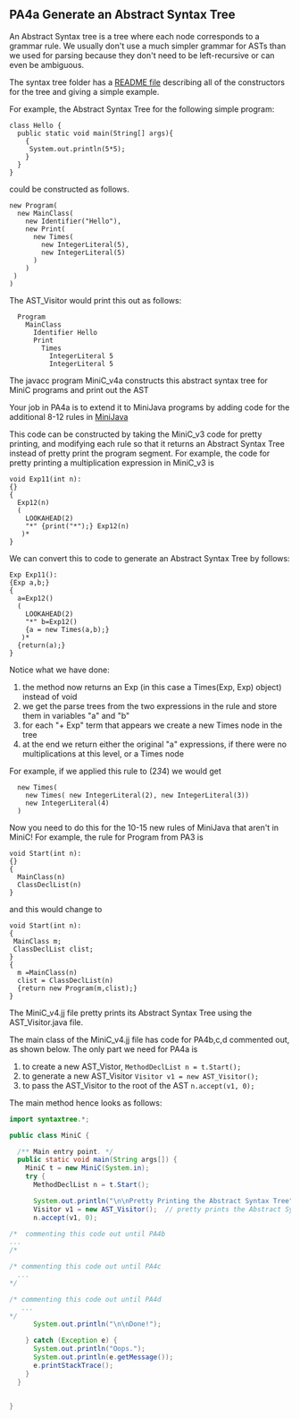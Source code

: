 ## PA4a Generate an Abstract Syntax Tree
An Abstract Syntax tree is a tree where each node corresponds to a grammar rule. We usually don't use a much
simpler grammar for ASTs than we used for parsing because they don't need to be left-recursive or can even be
ambiguous. 

The syntax tree folder has a [README file](./syntaxtree/README.md) describing all of the constructors for the tree
and giving a simple example. 

For example, the Abstract Syntax Tree for the following simple program:
```
class Hello {
  public static void main(String[] args){
    {
     System.out.println(5*5);
    }
  }
}
```
could be constructed as follows.
```
new Program(
  new MainClass(
    new Identifier("Hello"),
    new Print(
      new Times(
        new IntegerLiteral(5),
        new IntegerLiteral(5)
      )
    )
 )
)
```
The AST_Visitor would print this out as follows:
```
  Program
    MainClass
      Identifier Hello
      Print
        Times
          IntegerLiteral 5
          IntegerLiteral 5
```
The javacc program MiniC_v4a constructs this abstract syntax tree for MiniC programs and print out the AST

Your job in PA4a is to extend it to MiniJava programs by adding code for the additional 8-12 rules in [MiniJava](../MiniCvsMiniJava.md)

This code can be constructed by taking the MiniC_v3 code for pretty printing, and modifying each rule
so that it returns an Abstract Syntax Tree instead of pretty print the program segment. For example,
the code for pretty printing a multiplication expression in MiniC_v3 is
```
void Exp11(int n):
{}
{ 
  Exp12(n) 
  ( 
    LOOKAHEAD(2) 
    "*" {print("*");} Exp12(n) 
   )* 
}
```
We can convert this to code to generate an Abstract Syntax Tree by follows:
```
Exp Exp11():
{Exp a,b;}
{ 
  a=Exp12() 
  ( 
    LOOKAHEAD(2) 
    "*" b=Exp12() 
    {a = new Times(a,b);}
   )* 
  {return(a);}
}
```
Notice what we have done:
1. the method now returns an Exp  (in this case a Times(Exp, Exp) object) instead of void
2. we get the parse trees from the two expressions in the rule and store them in variables "a" and "b"
3. for each "+ Exp" term that appears we create a new Times node in the tree
4. at the end we return either the original "a" expressions, if there were no multiplications at this level, or a Times node

For example, if we applied this rule to (2*3*4) we would get
```
  new Times(
    new Times( new IntegerLiteral(2), new IntegerLiteral(3))
    new IntegerLiteral(4)
  )
```
Now you need to do this for the 10-15 new rules of MiniJava that aren't in MiniC!
For example, the rule for Program from PA3 is
```
void Start(int n):
{}
{
  MainClass(n)
  ClassDeclList(n)
}
```
and this would change to
```
void Start(int n):
{
 MainClass m;
 ClassDeclList clist;
}
{
  m =MainClass(n)
  clist = ClassDeclList(n)
  {return new Program(m,clist);}
}
```
The MiniC_v4.jj file pretty prints its Abstract Syntax Tree using the AST_Visitor.java file.

The main class of the MiniC_v4.jj file has code for PA4b,c,d commented out, as shown below.
The only part we need for PA4a is 
1. to create a new AST_Vistor, ```MethodDeclList n = t.Start();```
2. to generate a new AST_Visitor ```Visitor v1 = new AST_Visitor(); ```
3. to pass the AST_Visitor to the root of the AST ```n.accept(v1, 0);```
 
The main method hence looks as follows:
``` java
import syntaxtree.*;

public class MiniC {

  /** Main entry point. */
  public static void main(String args[]) {
    MiniC t = new MiniC(System.in);
    try {
      MethodDeclList n = t.Start();

      System.out.println("\n\nPretty Printing the Abstract Syntax Tree");
      Visitor v1 = new AST_Visitor();  // pretty prints the Abstract Syntax Tree
      n.accept(v1, 0);

/*  commenting this code out until PA4b
...
/*

/* commenting this code out until PA4c
  ...
*/

/* commenting this code out until PA4d
   ...
*/
      System.out.println("\n\nDone!");

    } catch (Exception e) {
      System.out.println("Oops.");
      System.out.println(e.getMessage());
      e.printStackTrace();
    }
  }


}


```
